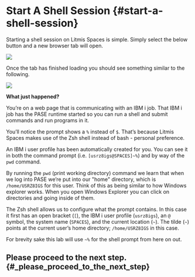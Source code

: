 # Start A Shell Session {#start-a-shell-session}

Starting a shell session on Litmis Spaces is simple. Simply select the below button and a new browser tab will open.

![](https://litmis.gitbooks.io/pase-intro/content/assets/litmis_space_minimal_arrow_shell.png)

Once the tab has finished loading you should see something similar to the following.

![](https://litmis.gitbooks.io/pase-intro/content/assets/zsh_login.png)

**What just happened?**

You’re on a web page that is communicating with an IBM i job. That IBM i job has the PASE runtime started so you can run a shell and submit commands and run programs in it.

You’ll notice the prompt shows a `%` instead of `$`. That’s because Litmis Spaces makes use of the Zsh shell instead of bash - personal preference.

An IBM i user profile has been automatically created for you. You can see it in both the command prompt \(i.e. `[usrz8igs@SPACES]~%`\) and by way of the `pwd` command.

By running the `pwd` \(print working directory\) command we learn that when we log into PASE we’re put into our "home" directory, which is `/home/USRZ8IGS` for this user. Think of this as being similar to how Windows explorer works. When you open Windows Explorer you can click on directories and going inside of them.

The Zsh shell allows us to configure what the prompt contains. In this case it first has an open bracket \(`[`\), the IBM i user profile \(`usrz8igs`\), an `@` symbol, the system name \(`SPACES`\), and the current location \(`~`\). The tilde \(`~`\) points at the current user’s home directory; `/home/USRZ8IGS` in this case.

For brevity sake this lab will use `~%` for the shell prompt from here on out.

## Please proceed to the next step. {#_please_proceed_to_the_next_step}



